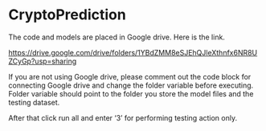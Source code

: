 # CryptoPrediction

The code and models are placed in Google drive. Here is the link.

https://drive.google.com/drive/folders/1YBdZMM8eSJEhQJleXthnfx6NR8UZCyGp?usp=sharing

If you are not using Google drive, please comment out the code block for connecting Google drive and 
change the folder variable before executing. Folder variable should point to the folder you store the 
model files and the testing dataset.

After that click run all and enter ‘3’ for performing testing action only.
